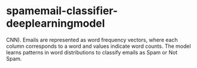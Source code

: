 # spamemail-classifier-deeplearningmodel
CNN). Emails are represented as word frequency vectors, where each column corresponds to a word and values indicate word counts. The model learns patterns in word distributions to classify emails as Spam or Not Spam.
